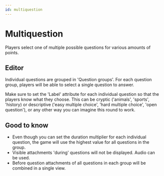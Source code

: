 ```yaml
---
id: multiquestion
---
```


# Multiquestion
Players select one of multiple possible questions for various amounts of points.

## Editor
Individual questions are grouped in 'Question groups'. For each question group, players will be able to select a single 
question to answer. 

Make sure to set the 'Label' attribute for each individual question so that the players know 
what they choose. This can be cryptic ('animals', 'sports', 'history) or descriptive ('easy multiple choice', 'hard multiple 
choice', 'open question'), or any other way you can imagine this round to work.

## Good to know
- Even though you can set the duration multiplier for each individual question, the game will use the highest value 
  for all questions in the group.
- Visible attachments 'during' questions will not be displayed. Audio can be used.
- Before question attachments of all questions in each group will be combined in a single view. 
